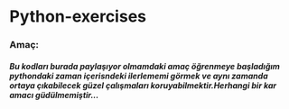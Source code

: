 # Python-exercises

### Amaç: 
##### Bu kodları burada paylaşıyor olmamdaki **amaç** *öğrenmeye başladığım pythondaki zaman içerisndeki ilerlememi görmek ve aynı zamanda ortaya çıkabilecek güzel çalışmaları koruyabilmektir.Herhangi bir kar amacı güdülmemiştir...*
